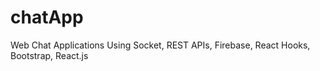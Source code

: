 # chatApp
Web Chat Applications Using Socket, REST APIs, Firebase, React Hooks, Bootstrap, React.js
